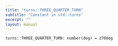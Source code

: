 ```yaml
---
title: "turns::THREE_QUARTER_TURN"
subtitle: "Constant in std::turns"
excerpt: ""
layout: manual
---
```




```kcl
turns::THREE_QUARTER_TURN: number(deg) = 270deg
```




